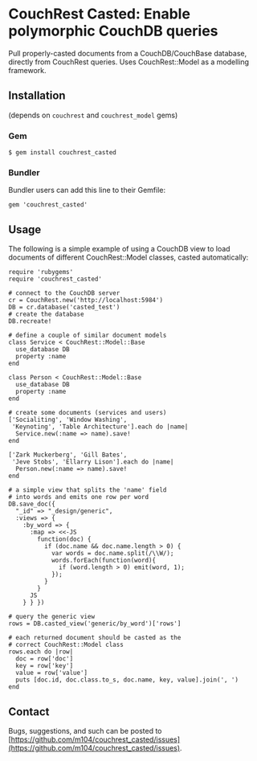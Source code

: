 # CouchRest Casted: Enable polymorphic CouchDB queries

Pull properly-casted documents from a CouchDB/CouchBase database, directly from
CouchRest queries. Uses CouchRest::Model as a modelling framework.

## Installation

(depends on `couchrest` and `couchrest_model` gems)

### Gem

    $ gem install couchrest_casted

### Bundler

Bundler users can add this line to their Gemfile:

    gem 'couchrest_casted'

## Usage

The following is a simple example of using a CouchDB view to load documents
of different CouchRest::Model classes, casted automatically:

    require 'rubygems'
    require 'couchrest_casted'

    # connect to the CouchDB server
    cr = CouchRest.new('http://localhost:5984')
    DB = cr.database('casted_test')
    # create the database
    DB.recreate!

    # define a couple of similar document models
    class Service < CouchRest::Model::Base
      use_database DB
      property :name
    end

    class Person < CouchRest::Model::Base
      use_database DB
      property :name
    end

    # create some documents (services and users)
    ['Socialiting', 'Window Washing',
     'Keynoting', 'Table Architecture'].each do |name|
      Service.new(:name => name).save!
    end

    ['Zark Muckerberg', 'Gill Bates',
     'Jeve Stobs', 'Ellarry Lison'].each do |name|
      Person.new(:name => name).save!
    end

    # a simple view that splits the 'name' field
    # into words and emits one row per word
    DB.save_doc({
      "_id" => "_design/generic",
      :views => {
        :by_word => {
          :map => <<-JS
            function(doc) {
              if (doc.name && doc.name.length > 0) {
                var words = doc.name.split(/\\W/);
                words.forEach(function(word){
                  if (word.length > 0) emit(word, 1);
                });
              }
            }
          JS
        } } })

    # query the generic view
    rows = DB.casted_view('generic/by_word')['rows']

    # each returned document should be casted as the
    # correct CouchRest::Model class
    rows.each do |row|
      doc = row['doc']
      key = row['key']
      value = row['value']
      puts [doc.id, doc.class.to_s, doc.name, key, value].join(', ')
    end

## Contact

Bugs, suggestions, and such can be posted to [https://github.com/m104/couchrest_casted/issues](https://github.com/m104/couchrest_casted/issues).


